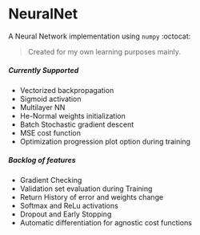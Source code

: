 # NeuralNet

A Neural Network implementation using `numpy` :octocat:

> Created for my own learning purposes mainly.

##### Currently Supported
- Vectorized backpropagation
- Sigmoid activation
- Multilayer NN
- He-Normal weights initialization
- Batch Stochastic gradient descent
- MSE cost function
- Optimization progression plot option during training

##### Backlog of features
- Gradient Checking
- Validation set evaluation during Training
- Return History of error and weights change
- Softmax and ReLu activations
- Dropout and Early Stopping
- Automatic differentiation for agnostic cost functions
